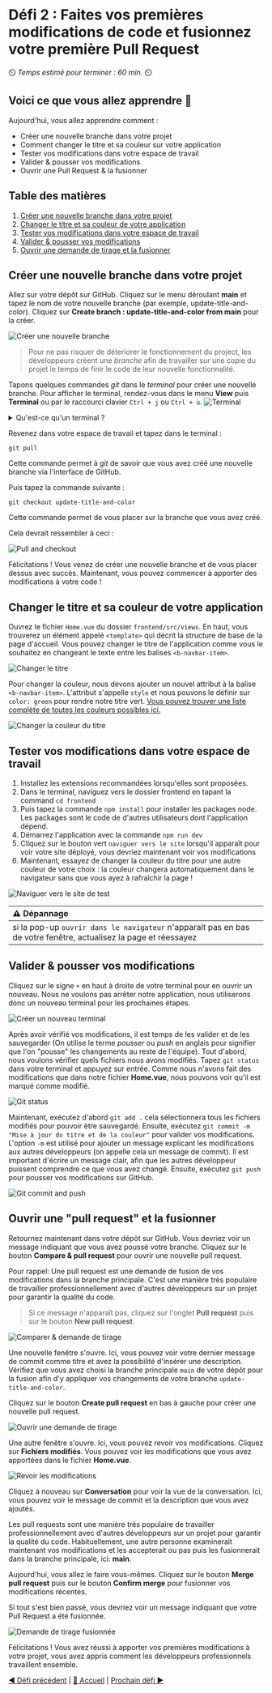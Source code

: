 # Défi 2 : Faites vos premières modifications de code et fusionnez votre première Pull Request

⏲️ _Temps estimé pour terminer : 60 min._ ⏲️

## Voici ce que vous allez apprendre 🎯

Aujourd'hui, vous allez apprendre comment :

- Créer une nouvelle branche dans votre projet
- Comment changer le titre et sa couleur sur votre application
- Tester vos modifications dans votre espace de travail
- Valider & pousser vos modifications
- Ouvrir une Pull Request & la fusionner

## Table des matières

1. [Créer une nouvelle branche dans votre projet](#créer-une-nouvelle-branche-dans-votre-projet)
2. [Changer le titre et sa couleur de votre application](#changer-le-titre-et-sa-couleur-de-votre-application)
3. [Tester vos modifications dans votre espace de travail](#tester-vos-modifications-dans-votre-espace-de-travail)
4. [Valider & pousser vos modifications](#valider--pousser-vos-modifications)
5. [Ouvrir une demande de tirage et la fusionner](#ouvrir-une-demande-de-tirage-et-la-fusionner)

## Créer une nouvelle branche dans votre projet

Allez sur votre dépôt sur GitHub. Cliquez sur le menu déroulant **main** et tapez le nom de votre nouvelle branche (par exemple, update-title-and-color). Cliquez sur **Create branch : update-title-and-color from main** pour la créer.

![Créer une nouvelle branche](./images/create-branch.png)

> Pour ne pas risquer de déteriorer le fonctionnement du project, les développeurs créent une *branche* afin de travailler sur une copie du projet le temps de finir le code de leur nouvelle fonctionnalité.

Tapons quelques commandes *git* dans le *terminal* pour créer une nouvelle branche. Pour afficher le terminal, rendez-vous dans le menu **View** puis **Terminal** ou par le raccourci clavier `Ctrl + j` ou `Ctrl + ù`.
![Terminal](./images/terminal.png)

<details>
<summary>Qu'est-ce qu'un terminal ?</summary>

Vous avez probablement l'habitude de faire les choses sur votre ordinateur en déplaçant votre souris et en cliquant sur des choses. Il existe en fait une autre manière dont vous pouvez utiliser votre ordinateur : le terminal ! Au lieu de déplacer votre souris, vous pouvez taper une commande dans le terminal et l'ordinateur l'exécutera. Si l'utilisation de la souris est plus intuitive, le terminal permet d'enchainer plusieurs opérations très rapidement ce qui serait plus long manuellement. Disons que vous voulez aller dans un dossier spécifique sur votre ordinateur - nous avons une commande pour cela, à savoir `cd <chemin-vers-votre-dossier>` (cd signifie change directory). Il existe de nombreuses autres commandes qui ont chacune leur utilité. Vous pouvez les essayer par vous-même, allez dans le terminal (la petite boîte comme montré sur la photo) et tapez `help` - cela listera toutes les commandes intégrées. N'hésitez pas à jouer avec et à les essayer pour vous familiariser avec l'environnement. Pour quelques commandes communes pratiques, vous pouvez essayer : `pwd` (affiche le chemin de votre répertoire courant, pwd signifie print working directory) et `ls` (liste tous les fichiers dans le dépôt courant).

</details>

Revenez dans votre espace de travail et tapez dans le terminal :

    git pull

Cette commande permet à *git* de savoir que vous avez créé une nouvelle branche via l'interface de GitHub.

Puis tapez la commande suivante :

    git checkout update-title-and-color

Cette commande permet de vous placer sur la branche que vous avez créé.

Cela devrait ressembler à ceci :

![Pull and checkout](./images/pull-checkout.png)

Félicitations ! Vous venez de créer une nouvelle branche et de vous placer dessus avec succès. Maintenant, vous pouvez commencer à apporter des modifications à votre code !

## Changer le titre et sa couleur de votre application

Ouvrez le fichier `Home.vue` du dossier `frontend/src/views`. En haut, vous trouverez un élément appelé `<template>` qui décrit la structure de base de la page d'accueil. Vous pouvez changer le titre de l'application comme vous le souhaitez en changeant le texte entre les balises `<b-navbar-item>`.

![Changer le titre](./images/juliagram.png)

Pour changer la couleur, nous devons ajouter un nouvel attribut à la balise `<b-navbar-item>`. L'attribut s'appelle `style` et nous pouvons le définir sur `color: green` pour rendre notre titre vert. [Vous pouvez trouver une liste complète de toutes les couleurs possibles ici.](https://htmlcolorcodes.com/color-names/)

![Changer la couleur du titre](./images/style-tag.png)

## Tester vos modifications dans votre espace de travail

1. Installez les extensions recommandées lorsqu'elles sont proposées.
2. Dans le terminal, naviguez vers le dossier frontend en tapant la command `cd frontend`
3. Puis tapez la commande `npm install` pour installer les packages node. Les packages sont le code de d'autres utilisateurs dont l'application dépend.
4. Démarrez l'application avec la commande `npm run dev`
5. Cliquez sur le bouton vert `naviguer vers le site` lorsqu'il apparaît pour voir votre site déployé, vous devriez maintenant voir vos modifications
6. Maintenant, essayez de changer la couleur du titre pour une autre couleur de votre choix : la couleur changera automatiquement dans le navigateur sans que vous ayez à rafraîchir la page !

![Naviguer vers le site de test](./images/browse-test.png)

| :warning: Dépannage          |
|:---------------------------|
| si la pop-up `ouvrir dans le navigateur` n'apparaît pas en bas de votre fenêtre, actualisez la page et réessayez |

## Valider & pousser vos modifications

Cliquez sur le signe `+` en haut à droite de votre terminal pour en ouvrir un nouveau. Nous ne voulons pas arrêter notre application, nous utiliserons donc un nouveau terminal pour les prochaines étapes.

![Créer un nouveau terminal](./images/new-terminal.png)

Après avoir vérifié vos modifications, il est temps de les valider et de les sauvegarder (On utilise le terme *pousser* ou *push* en anglais pour signifier que l'on "pousse" les changements au reste de l'équipe). Tout d'abord, nous voulons vérifier quels fichiers nous avons modifiés. Tapez `git status` dans votre terminal et appuyez sur entrée. Comme nous n'avons fait des modifications que dans notre fichier **Home.vue**, nous pouvons voir qu'il est marqué comme modifié.

![Git status](./images/git-status.png)

Maintenant, exécutez d'abord `git add .` cela sélectionnera tous les fichiers modifiés pour pouvoir être sauvegardé. Ensuite, exécutez `git commit -m "Mise à jour du titre et de la couleur"` pour valider vos modifications. L'option `-m` est utilisé pour ajouter un message explicant les modifications aux autres développeurs (on appelle cela un message de commit). Il est important d'écrire un message clair, afin que les autres développeur puissent comprendre ce que vous avez changé. Ensuite, exécutez `git push` pour pousser vos modifications sur GitHub.

![Git commit and push](./images/git-commit-push.png)

## Ouvrir une "pull request" et la fusionner

Retournez maintenant dans votre dépôt sur GitHub. Vous devriez voir un message indiquant que vous avez poussé votre branche. Cliquez sur le bouton **Compare & pull request** pour ouvrir une nouvelle pull request.

Pour rappel: Une pull request est une demande de fusion de vos modifications dans la branche principale. C'est une manière très populaire de travailler professionnellement avec d'autres développeurs sur un projet pour garantir la qualité du code.

> Si ce message n'apparaît pas, cliquez sur l'onglet **Pull request** puis sur le bouton **New pull request**.

![Comparer & demande de tirage](./images/compare-pull-request.png)

Une nouvelle fenêtre s'ouvre. Ici, vous pouvez voir votre dernier message de commit comme titre et avez la possibilité d'insérer une description. Vérifiez que vous avez choisi la branche principale `main` de votre dépôt pour la fusion afin d'y appliquer vos changements de votre branche `update-title-and-color`.

Cliquez sur le bouton **Create pull request** en bas à gauche pour créer une nouvelle pull request.

![Ouvrir une demande de tirage](./images/open-pull-request.png)

Une autre fenêtre s'ouvre. Ici, vous pouvez revoir vos modifications. Cliquez sur **Fichiers modifiés**. Vous pouvez voir les modifications que vous avez apportées dans le fichier **Home.vue**.

![Revoir les modifications](./images/review-changes.png)

Cliquez à nouveau sur **Conversation** pour voir la vue de la conversation. Ici, vous pouvez voir le message de commit et la description que vous avez ajoutés.

Les pull requests sont une manière très populaire de travailler professionnellement avec d'autres développeurs sur un projet pour garantir la qualité du code. Habituellement, une autre personne examinerait maintenant vos modifications et les accepterait ou pas puis les fusionnerait dans la branche principale, ici: **main**.

Aujourd'hui, vous allez le faire vous-mêmes. Cliquez sur le bouton **Merge pull request** puis sur le bouton **Confirm merge** pour fusionner vos modifications récentes.

Si tout s'est bien passé, vous devriez voir un message indiquant que votre Pull Request a été fusionnée.

![Demande de tirage fusionnée](./images/pull-request-merged.png)

Félicitations ! Vous avez réussi à apporter vos premières modifications à votre projet, vous avez appris comment les développeurs professionnels travaillent ensemble.

[◀ Défi précédent](../GitHub/README_FR.md) | [🔼 Accueil](../../../README_FR.md) | [Prochain défi ▶](../ApplicationPart2/README_FR.md)
